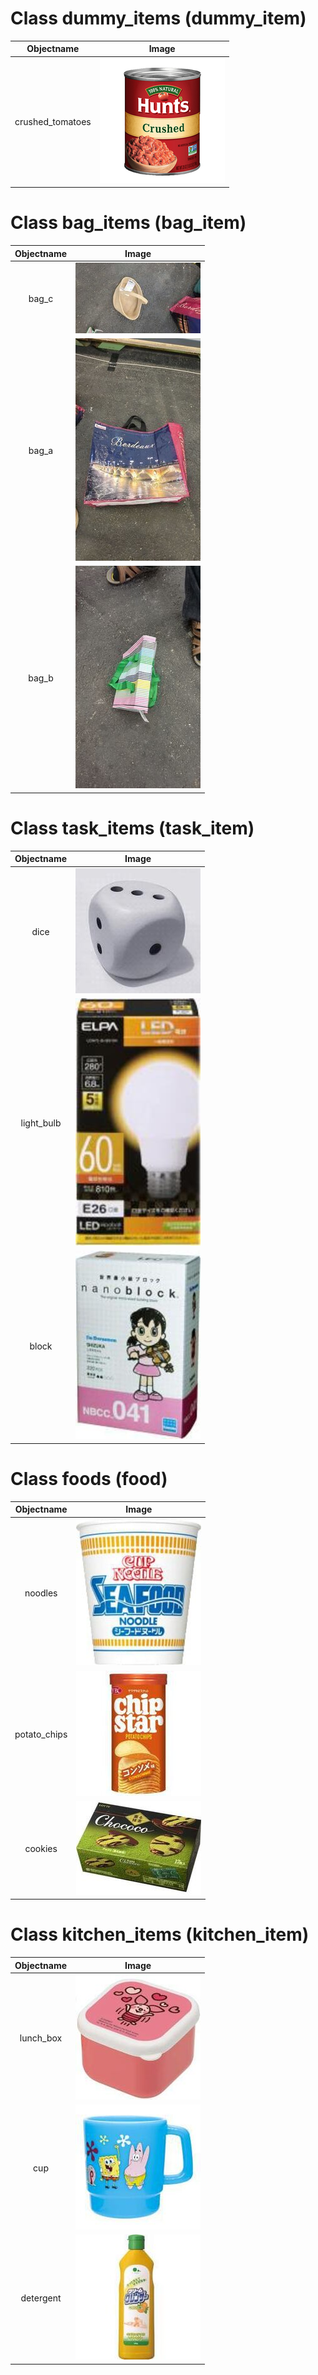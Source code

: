 # Class dummy_items (dummy_item)

| Objectname               |  Image                   |
:-------------------------:|:-------------------------:
| crushed_tomatoes  |  ![](known_objects/dummy_items/crushed_tomatoes.jpg) |


# Class bag_items (bag_item)

| Objectname               |  Image                   |
:-------------------------:|:-------------------------:
| bag_c  |  ![](known_objects/bag_items/bag_c.jpg) |
| bag_a  |  ![](known_objects/bag_items/bag_a.jpg) |
| bag_b  |  ![](known_objects/bag_items/bag_b.jpg) |


# Class task_items (task_item)

| Objectname               |  Image                   |
:-------------------------:|:-------------------------:
| dice  |  ![](known_objects/task_items/dice.jpg) |
| light_bulb  |  ![](known_objects/task_items/light_bulb.jpg) |
| block  |  ![](known_objects/task_items/block.jpg) |


# Class foods (food)

| Objectname               |  Image                   |
:-------------------------:|:-------------------------:
| noodles  |  ![](known_objects/foods/noodles.jpg) |
| potato_chips  |  ![](known_objects/foods/potato_chips.jpg) |
| cookies  |  ![](known_objects/foods/cookies.jpg) |


# Class kitchen_items (kitchen_item)

| Objectname               |  Image                   |
:-------------------------:|:-------------------------:
| lunch_box  |  ![](known_objects/kitchen_items/lunch_box.jpg) |
| cup  |  ![](known_objects/kitchen_items/cup.jpg) |
| detergent  |  ![](known_objects/kitchen_items/detergent.jpg) |


